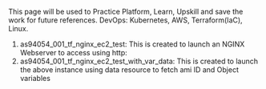This page will be used to Practice Platform,
Learn, Upskill and save the work for future references.
DevOps:
Kubernetes, AWS, Terraform(IaC), Linux.


1. as94054_001_tf_nginx_ec2_test:                         This is created to launch an NGINX Webserver to access using http:<Public IP>
2. as94054_001_tf_nginx_ec2_test_with_var_data:           This is created to launch the above instance using data resource to fetch ami ID and Object variables
